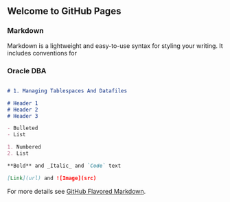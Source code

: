## Welcome to GitHub Pages
### Markdown

Markdown is a lightweight and easy-to-use syntax for styling your writing. It includes conventions for

### Oracle DBA
```markdown

# 1. Managing Tablespaces And Datafiles

# Header 1
# Header 2
# Header 3

- Bulleted
- List

1. Numbered
2. List

**Bold** and _Italic_ and `Code` text

[Link](url) and ![Image](src)
```

For more details see [GitHub Flavored Markdown](https://guides.github.com/features/mastering-markdown/).
